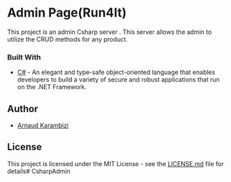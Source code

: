 # Admin Page(Run4It)
This project is an admin Csharp server . This server  allows the admin to utilize the CRUD methods for any product.


### Built With

 
* [C#](https://docs.microsoft.com/en-us/dotnet/csharp/) - An elegant and type-safe object-oriented language that enables developers to build a variety of secure and robust applications that run on the .NET Framework.
 



## Author
* [Arnaud Karambizi](https://github.com/ArnaudKarambizi)

## License

This project is licensed under the MIT License - see the [LICENSE.md](LICENSE.md) file for details# CsharpAdmin
